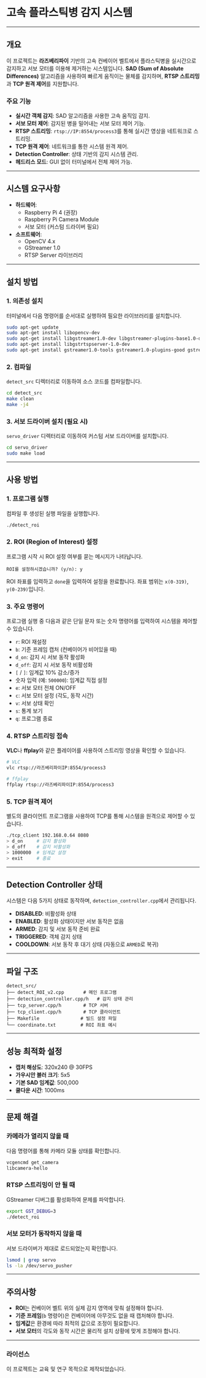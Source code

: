 # 고속 플라스틱병 감지 시스템

-----

## 개요

이 프로젝트는 **라즈베리파이** 기반의 고속 컨베이어 벨트에서 플라스틱병을 실시간으로 감지하고 서보 모터를 이용해 제거하는 시스템입니다. **SAD (Sum of Absolute Differences)** 알고리즘을 사용하여 빠르게 움직이는 물체를 감지하며, **RTSP 스트리밍**과 **TCP 원격 제어**를 지원합니다.

### 주요 기능

  * **실시간 객체 감지**: SAD 알고리즘을 사용한 고속 움직임 감지.
  * **서보 모터 제어**: 감지된 병을 밀어내는 서보 모터 제어 기능.
  * **RTSP 스트리밍**: `rtsp://IP:8554/process3`를 통해 실시간 영상을 네트워크로 스트리밍.
  * **TCP 원격 제어**: 네트워크를 통한 시스템 원격 제어.
  * **Detection Controller**: 상태 기반의 감지 시스템 관리.
  * **헤드리스 모드**: GUI 없이 터미널에서 전체 제어 가능.

-----

## 시스템 요구사항

  * **하드웨어**:
      * Raspberry Pi 4 (권장)
      * Raspberry Pi Camera Module
      * 서보 모터 (커스텀 드라이버 필요)
  * **소프트웨어**:
      * OpenCV 4.x
      * GStreamer 1.0
      * RTSP Server 라이브러리

-----

## 설치 방법

### 1\. 의존성 설치

터미널에서 다음 명령어를 순서대로 실행하여 필요한 라이브러리를 설치합니다.

```bash
sudo apt-get update
sudo apt-get install libopencv-dev
sudo apt-get install libgstreamer1.0-dev libgstreamer-plugins-base1.0-dev
sudo apt-get install libgstrtspserver-1.0-dev
sudo apt-get install gstreamer1.0-tools gstreamer1.0-plugins-good gstreamer1.0-plugins-bad
```

### 2\. 컴파일

`detect_src` 디렉터리로 이동하여 소스 코드를 컴파일합니다.

```bash
cd detect_src
make clean
make -j4
```

### 3\. 서보 드라이버 설치 (필요 시)

`servo_driver` 디렉터리로 이동하여 커스텀 서보 드라이버를 설치합니다.

```bash
cd servo_driver
sudo make load
```

-----

## 사용 방법

### 1\. 프로그램 실행

컴파일 후 생성된 실행 파일을 실행합니다.

```bash
./detect_roi
```

### 2\. ROI (Region of Interest) 설정

프로그램 시작 시 ROI 설정 여부를 묻는 메시지가 나타납니다.

```
ROI를 설정하시겠습니까? (y/n): y
```

ROI 좌표를 입력하고 `done`을 입력하여 설정을 완료합니다. 좌표 범위는 `x(0-319)`, `y(0-239)`입니다.

### 3\. 주요 명령어

프로그램 실행 중 다음과 같은 단일 문자 또는 숫자 명령어를 입력하여 시스템을 제어할 수 있습니다.

  * `r`: ROI 재설정
  * `b`: 기준 프레임 캡처 (컨베이어가 비어있을 때)
  * `d_on`: 감지 시 서보 동작 활성화
  * `d_off`: 감지 시 서보 동작 비활성화
  * `[` / `]`: 임계값 10% 감소/증가
  * 숫자 입력 (예: `500000`): 임계값 직접 설정
  * `e`: 서보 모터 전체 ON/OFF
  * `c`: 서보 모터 설정 (각도, 동작 시간)
  * `v`: 서보 상태 확인
  * `s`: 통계 보기
  * `q`: 프로그램 종료

### 4\. RTSP 스트리밍 접속

**VLC**나 **ffplay**와 같은 플레이어를 사용하여 스트리밍 영상을 확인할 수 있습니다.

```bash
# VLC
vlc rtsp://라즈베리파이IP:8554/process3

# ffplay
ffplay rtsp://라즈베리파이IP:8554/process3
```

### 5\. TCP 원격 제어

별도의 클라이언트 프로그램을 사용하여 TCP를 통해 시스템을 원격으로 제어할 수 있습니다.

```bash
./tcp_client 192.168.0.64 8080
> d_on     # 감지 활성화
> d_off    # 감지 비활성화
> 1000000  # 임계값 설정
> exit     # 종료
```

-----

## Detection Controller 상태

시스템은 다음 5가지 상태로 동작하며, `detection_controller.cpp`에서 관리됩니다.

  * **DISABLED**: 비활성화 상태
  * **ENABLED**: 활성화 상태이지만 서보 동작은 없음
  * **ARMED**: 감지 및 서보 동작 준비 완료
  * **TRIGGERED**: 객체 감지 상태
  * **COOLDOWN**: 서보 동작 후 대기 상태 (자동으로 `ARMED`로 복귀)

-----

## 파일 구조

```
detect_src/
├── detect_ROI_v2.cpp       # 메인 프로그램
├── detection_controller.cpp/h   # 감지 상태 관리
├── tcp_server.cpp/h        # TCP 서버
├── tcp_client.cpp/h        # TCP 클라이언트
├── Makefile               # 빌드 설정 파일
└── coordinate.txt         # ROI 좌표 예시
```

-----

## 성능 최적화 설정

  * **캡처 해상도**: 320x240 @ 30FPS
  * **가우시안 블러 크기**: 5x5
  * **기본 SAD 임계값**: 500,000
  * **쿨다운 시간**: 1000ms

-----

## 문제 해결

### 카메라가 열리지 않을 때

다음 명령어를 통해 카메라 모듈 상태를 확인합니다.

```bash
vcgencmd get_camera
libcamera-hello
```

### RTSP 스트리밍이 안 될 때

GStreamer 디버그를 활성화하여 문제를 파악합니다.

```bash
export GST_DEBUG=3
./detect_roi
```

### 서보 모터가 동작하지 않을 때

서보 드라이버가 제대로 로드되었는지 확인합니다.

```bash
lsmod | grep servo
ls -la /dev/servo_pusher
```

-----

## 주의사항

  * **ROI**는 컨베이어 벨트 위의 실제 감지 영역에 맞춰 설정해야 합니다.
  * **기준 프레임**(`b` 명령어)은 컨베이어에 아무것도 없을 때 캡처해야 합니다.
  * **임계값**은 환경에 따라 최적의 값으로 조정이 필요합니다.
  * **서보 모터**의 각도와 동작 시간은 물리적 설치 상황에 맞게 조정해야 합니다.

-----

### 라이선스

이 프로젝트는 교육 및 연구 목적으로 제작되었습니다.